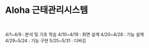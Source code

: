 <h1>Aloha 근태관리시스템</h1><br>

4/1~4/9 : 분석 및 기초 학습
4/10~4/19 : 화면 설계
4/20~4/28 : 기능 설계
4/29~5/24 : 기능 구현
5/25~5/31 : 디버깅
